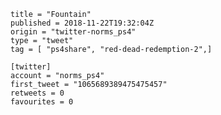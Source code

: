 ```
title = "Fountain"
published = 2018-11-22T19:32:04Z
origin = "twitter-norms_ps4"
type = "tweet"
tag = [ "ps4share", "red-dead-redemption-2",]

[twitter]
account = "norms_ps4"
first_tweet = "1065689389475475457"
retweets = 0
favourites = 0
```

<p class='image'><img src='https://mnf.m17s.net/2018/11/22/DsoW2X-XoAE273o.jpg' alt=''></p>

